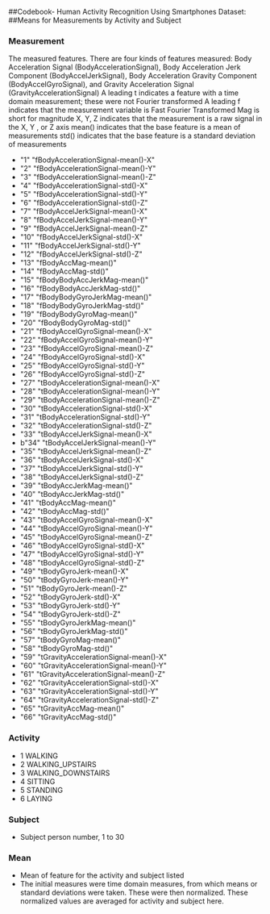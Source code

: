 ##Codebook- Human Activity Recognition Using Smartphones Dataset:
##Means for Measurements by Activity and Subject

### Measurement

The measured features.  There are four kinds of features measured:  Body Acceleration Signal (BodyAccelerationSignal), Body Acceleration Jerk Component (BodyAccelJerkSignal), Body Acceleration Gravity Component (BodyAccelGyroSignal), and Gravity Acceleration Signal (GravityAccelerationSignal)
A leading t indicates a feature with a time domain measurement; these were not Fourier transformed
A leading f indicates that the measurement variable is Fast Fourier Transformed 
Mag is short for magnitude
X, Y, Z indicates that the measurement is a raw signal in the X, Y , or Z axis
mean() indicates that the base feature is a mean of measurements
std() indicates that the base feature is a standard deviation of measurements
 
* "1" "fBodyAccelerationSignal-mean()-X"
* "2" "fBodyAccelerationSignal-mean()-Y"
* "3" "fBodyAccelerationSignal-mean()-Z"
* "4" "fBodyAccelerationSignal-std()-X"
* "5" "fBodyAccelerationSignal-std()-Y"
* "6" "fBodyAccelerationSignal-std()-Z"
* "7" "fBodyAccelJerkSignal-mean()-X"
* "8" "fBodyAccelJerkSignal-mean()-Y"
* "9" "fBodyAccelJerkSignal-mean()-Z"
* "10" "fBodyAccelJerkSignal-std()-X"
* "11" "fBodyAccelJerkSignal-std()-Y"
* "12" "fBodyAccelJerkSignal-std()-Z"
* "13" "fBodyAccMag-mean()"
* "14" "fBodyAccMag-std()"
* "15" "fBodyBodyAccJerkMag-mean()"
* "16" "fBodyBodyAccJerkMag-std()"
* "17" "fBodyBodyGyroJerkMag-mean()"
* "18" "fBodyBodyGyroJerkMag-std()"
* "19" "fBodyBodyGyroMag-mean()"
* "20" "fBodyBodyGyroMag-std()"
* "21" "fBodyAccelGyroSignal-mean()-X"
* "22" "fBodyAccelGyroSignal-mean()-Y"
* "23" "fBodyAccelGyroSignal-mean()-Z"
* "24" "fBodyAccelGyroSignal-std()-X"
* "25" "fBodyAccelGyroSignal-std()-Y"
* "26" "fBodyAccelGyroSignal-std()-Z"
* "27" "tBodyAccelerationSignal-mean()-X"
* "28" "tBodyAccelerationSignal-mean()-Y"
* "29" "tBodyAccelerationSignal-mean()-Z"
* "30" "tBodyAccelerationSignal-std()-X"
* "31" "tBodyAccelerationSignal-std()-Y"
* "32" "tBodyAccelerationSignal-std()-Z"
* "33" "tBodyAccelJerkSignal-mean()-X"
* b"34" "tBodyAccelJerkSignal-mean()-Y"
* "35" "tBodyAccelJerkSignal-mean()-Z"
* "36" "tBodyAccelJerkSignal-std()-X"
* "37" "tBodyAccelJerkSignal-std()-Y"
* "38" "tBodyAccelJerkSignal-std()-Z"
* "39" "tBodyAccJerkMag-mean()"
* "40" "tBodyAccJerkMag-std()"
* "41" "tBodyAccMag-mean()"
* "42" "tBodyAccMag-std()"
* "43" "tBodyAccelGyroSignal-mean()-X"
* "44" "tBodyAccelGyroSignal-mean()-Y"
* "45" "tBodyAccelGyroSignal-mean()-Z"
* "46" "tBodyAccelGyroSignal-std()-X"
* "47" "tBodyAccelGyroSignal-std()-Y"
* "48" "tBodyAccelGyroSignal-std()-Z"
* "49" "tBodyGyroJerk-mean()-X"
* "50" "tBodyGyroJerk-mean()-Y"
* "51" "tBodyGyroJerk-mean()-Z"
* "52" "tBodyGyroJerk-std()-X"
* "53" "tBodyGyroJerk-std()-Y"
* "54" "tBodyGyroJerk-std()-Z"
* "55" "tBodyGyroJerkMag-mean()"
* "56" "tBodyGyroJerkMag-std()"
* "57" "tBodyGyroMag-mean()"
* "58" "tBodyGyroMag-std()"
* "59" "tGravityAccelerationSignal-mean()-X"
* "60" "tGravityAccelerationSignal-mean()-Y"
* "61" "tGravityAccelerationSignal-mean()-Z"
* "62" "tGravityAccelerationSignal-std()-X"
* "63" "tGravityAccelerationSignal-std()-Y"
* "64" "tGravityAccelerationSignal-std()-Z"
* "65" "tGravityAccMag-mean()"
* "66" "tGravityAccMag-std()"

### Activity
* 1 WALKING
* 2 WALKING_UPSTAIRS
* 3 WALKING_DOWNSTAIRS
* 4 SITTING
* 5 STANDING
* 6 LAYING


### Subject
* Subject person number, 1 to 30

### Mean
* Mean of feature for the activity and subject listed
* The initial measures were time domain measures, from which means or standard deviations were taken. These were then normalized.  These normalized values are averaged for activity and subject here.   

